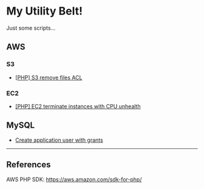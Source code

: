 # My Utility Belt!

Just some scripts...

## AWS

### S3

* [[PHP] S3 remove files ACL](aws/s3/s3-remove-files-acl.php)

### EC2

* [[PHP] EC2 terminate instances with CPU unhealth](aws/ec2/ec2-termination-instances-with-cpu-unhealth.php)

## MySQL

* [Create application user with grants](mysql/create-application-mysql-user-with-grant.sql)

---

## References
AWS PHP SDK: https://aws.amazon.com/sdk-for-php/
